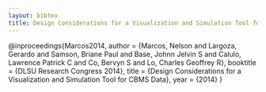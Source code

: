 ```yaml
---
layout: bibtex
title: Design Considerations for a Visualization and Simulation Tool for CBMS Data
---
```


@inproceedings{Marcos2014,
    author = {Marcos, Nelson and Largoza, Gerardo and Samson, Briane Paul and Base, Johnn Jelvin S and Calulo, Lawrence Patrick C and Co, Bervyn S and Lo, Charles Geoffrey R},
    booktitle = {DLSU Research Congress 2014},
    title = {Design Considerations for a Visualization and Simulation Tool for CBMS Data},
    year = {2014}
}
